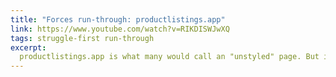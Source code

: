 ```yaml
---
title: "Forces run-through: productlistings.app"
link: https://www.youtube.com/watch?v=RIKDISWJwXQ
tags: struggle-first run-through
excerpt:
  productlistings.app is what many would call an "unstyled" page. But it works, because it addresses the visitor's struggle. Styling it up might actually hurt it! In the video I explain why it works through the lens of the forces of progress.
---
```

